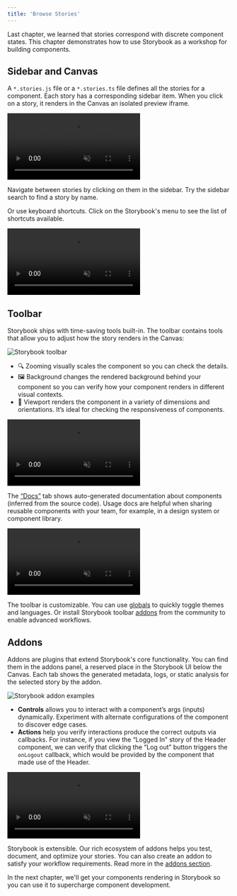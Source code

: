 ```yaml
---
title: 'Browse Stories'
---
```


Last chapter, we learned that stories correspond with discrete component states. This chapter demonstrates how to use Storybook as a workshop for building components.

## Sidebar and Canvas

A `*.stories.js` file or a `*.stories.ts` file defines all the stories for a component. Each story has a corresponding sidebar item. When you click on a story, it renders in the Canvas an isolated preview iframe.

<video autoPlay muted playsInline loop>
  <source
    src="example-browse-all-stories-optimized.mp4"
    type="video/mp4"
  />
</video>

Navigate between stories by clicking on them in the sidebar. Try the sidebar search to find a story by name.

Or use keyboard shortcuts. Click on the Storybook's menu to see the list of shortcuts available.

<video autoPlay muted playsInline loop>
  <source
    src="storybook-keyboard-shortcuts-optimized.mp4"
    type="video/mp4"
  />
</video>

## Toolbar

Storybook ships with time-saving tools built-in. The toolbar contains tools that allow you to adjust how the story renders in the Canvas:

![Storybook toolbar](./toolbar.png)

- 🔍 Zooming visually scales the component so you can check the details.
- 🖼 Background changes the rendered background behind your component so you can verify how your component renders in different visual contexts.
- 📱 Viewport renders the component in a variety of dimensions and orientations. It’s ideal for checking the responsiveness of components.

<video autoPlay muted playsInline loop>
  <source
    src="toolbar-walkthrough-optimized.mp4"
    type="video/mp4"
  />
</video>

The [“Docs”](../writing-docs/introduction.md) tab shows auto-generated documentation about components (inferred from the source code). Usage docs are helpful when sharing reusable components with your team, for example, in a design system or component library.

<video autoPlay muted playsInline loop>
  <source
    src="toolbar-docs-tab-optimized.mp4"
    type="video/mp4"
  />
</video>

The toolbar is customizable. You can use [globals](../essentials/toolbars-and-globals.md) to quickly toggle themes and languages. Or install Storybook toolbar [addons](../configure/storybook-addons.md) from the community to enable advanced workflows.

## Addons

Addons are plugins that extend Storybook's core functionality. You can find them in the addons panel, a reserved place in the Storybook UI below the Canvas. Each tab shows the generated metadata, logs, or static analysis for the selected story by the addon.

![Storybook addon examples](./addons.png)

- **Controls** allows you to interact with a component’s args (inputs) dynamically. Experiment with alternate configurations of the component to discover edge cases.
- **Actions** help you verify interactions produce the correct outputs via callbacks. For instance, if you view the “Logged In” story of the Header component, we can verify that clicking the “Log out” button triggers the `onLogout` callback, which would be provided by the component that made use of the Header.

<video autoPlay muted playsInline loop>
  <source
    src="addons-walkthrough-optimized.mp4"
    type="video/mp4"
  />
</video>

Storybook is extensible. Our rich ecosystem of addons helps you test, document, and optimize your stories. You can also create an addon to satisfy your workflow requirements. Read more in the [addons section](../addons/introduction.md).

In the next chapter, we'll get your components rendering in Storybook so you can use it to supercharge component development.
